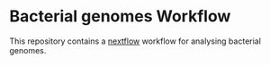 # Bacterial genomes Workflow

This repository contains a [nextflow](https://www.nextflow.io/) workflow 
for analysing bacterial genomes. 